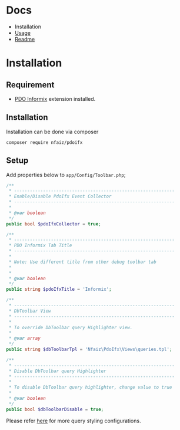# Docs
* Installation
* [Usage](USAGE.md)
* [Readme](../README.md)

# Installation

## Requirement
- [PDO Informix](https://pecl.php.net/package/PDO_INFORMIX) extension installed.


## Installation
Installation can be done via composer

    composer require nfaiz/pdoifx


## Setup
Add properties below to `app/Config/Toolbar.php`;

```php
/**
 * -------------------------------------------------------------
 * Enable/Disable PdoIfx Event Collector
 * -------------------------------------------------------------
 *
 * @var boolean
 */
public bool $pdoIfxCollector = true;

/**
 * -------------------------------------------------------------
 * PDO Informix Tab Title
 * -------------------------------------------------------------
 *
 * Note: Use different title from other debug toolbar tab
 *
 * 
 * @var boolean
 */
public string $pdoIfxTitle = 'Informix';

/**
 * -------------------------------------------------------------
 * DbToolbar View
 * -------------------------------------------------------------
 * 
 * To override DbToolbar query Highlighter view.
 *
 * @var array
 */
public string $dbToolbarTpl = 'Nfaiz\PdoIfx\Views\queries.tpl';

/**
 * -------------------------------------------------------------
 * Disable DbToolbar query Highlighter
 * -------------------------------------------------------------
 * 
 * To disable DbToolbar query highlighter, change value to true
 *
 * @var boolean
 */
public bool $dbToolbarDisable = true;
```

Please refer [here](https://github.com/nfaiz/dbtoolbar#modify-settings) for more query styling configurations.
